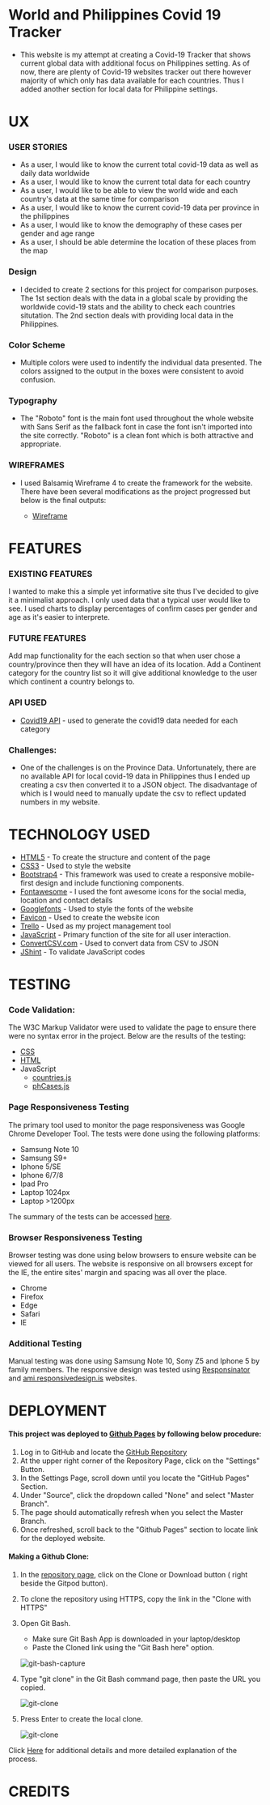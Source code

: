 # World and Philippines Covid 19 Tracker 

* This website is my attempt at creating a Covid-19 Tracker that shows current global data with additional focus on Philippines setting. As of now, there are plenty of Covid-19 websites tracker out there however majority of which only has data available for each countries. 
  Thus I added another section for local data for Philippine settings. 

# UX

### USER STORIES
* As a user, I would like to know the current total covid-19 data as well as daily data worldwide
* As a user, I would like to know the current total data for each country 
* As a user, I would like to be able to view the world wide and each country's data at the same time for comparison
* As a user, I would like to know the current covid-19 data per province in the philippines
* As a user, I would like to know the demography of these cases per gender and age range
* As a user, I should be able determine the location of these places from the map

### Design

* I decided to create 2 sections for this project for comparison purposes. The 1st section deals with the data in a global scale by providing the worldwide covid-19 stats and the ability to check each countries situtation. 
   The 2nd section deals with providing local data in the Philippines. 

### Color Scheme
* Multiple colors were used to indentify the individual data presented. The colors assigned to the output in the boxes were consistent to avoid confusion. 

### Typography
* The "Roboto" font is the main font used throughout the whole website with Sans Serif as the fallback font in case the font isn't imported into the site correctly. "Roboto" is a  clean font which is both attractive and appropriate.

### WIREFRAMES
* I used Balsamiq Wireframe 4 to create the framework for the website. There have been several modifications as the project progressed but below is the final outputs:

    - [Wireframe](https://github.com/gideongannaban/MS2-Covid-Tracker/blob/master/Wireframe/Wireframe.pdf)

# FEATURES
### EXISTING FEATURES

 I wanted to make this a simple yet informative site thus I've decided to give it a minimalist approach. I only used data that a typical user would like to see. 
 I used charts to display percentages of confirm cases per gender and age as it's easier to interprete. 

### FUTURE FEATURES

 Add map functionality for the each section so that when user chose a country/province then they will have an idea of its location.
 Add a Continent category for the country list so it will give additional knowledge to the user which continent a country belongs to.

### API USED

- [Covid19 API](https://covid19api.com/) - used to generate the covid19 data needed for each category

### Challenges:
* One of the challenges is on the Province Data. Unfortunately, there are no available API for local covid-19 data in Philippines thus I ended up creating a csv then converted it to a JSON object. The disadvantage of which is I would need to manually update the csv to reflect updated numbers in my website. 

# TECHNOLOGY USED
- [HTML5](https://en.wikipedia.org/wiki/HTML5) - To create the structure and content of the page
- [CSS3](https://en.wikipedia.org/wiki/Cascading_Style_Sheets) - Used to style the website
- [Bootstrap4](https://getbootstrap.com/) - This framework was used to create a responsive mobile-first design and include functioning components.
- [Fontawesome](https://fontawesome.com/) - I used the font awesome icons for the social media, location and contact details
- [Googlefonts](https://fonts.google.com/) - Used to style the fonts of the website
- [Favicon](https://favicon.io/) - Used to create the website icon
- [Trello](https://trello.com/) -  Used as my project management tool
- [JavaScript](https://en.wikipedia.org/wiki/JavaScript) - Primary function of the site for all user interaction.
- [ConvertCSV.com](https://www.convertcsv.com/csv-to-json.htm) - Used to convert data from CSV to JSON
- [JShint](https://jshint.com/) - To validate JavaScript codes

# TESTING
### Code Validation:

The W3C Markup Validator were used to validate the page to ensure there were no syntax error in the project. Below are the results of the testing:

* [CSS](https://github.com/gideongannaban/MS2-Covid-Tracker/blob/master/Readme%20files/CSS%20Validator.PNG)
* [HTML](https://github.com/gideongannaban/MS2-Covid-Tracker/blob/master/Readme%20files/HTML%20Validator.PNG)
* JavaScript
    - [countries.js](https://github.com/gideongannaban/MS2-Covid-Tracker/blob/master/Readme%20files/countries%20JS.PNG)
    - [phCases.js](https://github.com/gideongannaban/MS2-Covid-Tracker/blob/master/Readme%20files/phCases%20JS.PNG)

### Page Responsiveness Testing

The primary tool used to monitor the page responsiveness was Google Chrome Developer Tool. The tests were done using the following platforms:

  * Samsung Note 10
  * Samsung S9+
  * Iphone 5/SE
  * Iphone 6/7/8
  * Ipad Pro
  * Laptop 1024px
  * Laptop >1200px

The summary of the tests can be accessed [here](https://github.com/gideongannaban/MS2-Covid-Tracker/blob/master/Readme%20files/testtable.pdf).

### Browser Responsiveness Testing

Browser testing was done using below browsers to ensure website can be viewed for all users. The website is responsive on all browsers except for the IE, the entire sites' margin and spacing was all over the place.

  * Chrome
  * Firefox
  * Edge
  * Safari
  * IE

### Additional Testing

Manual testing was done using Samsung Note 10, Sony Z5 and Iphone 5 by family members.
The responsive design was tested using [Responsinator](http://www.responsinator.com/) and [ami.responsivedesign.is](http://ami.responsivedesign.is/) websites.


# DEPLOYMENT

#### This project was deployed to [Github Pages](https://github.com/gideongannaban/MS2-Covid-Tracker) by following below procedure:

1. Log in to GitHub and locate the [GitHub Repository](https://github.com/gideongannaban/MS2-Covid-Tracker)
2. At the upper right corner of the Repository Page, click on the "Settings" Button.
3. In the Settings Page, scroll down until you locate the "GitHub Pages" Section.
4. Under "Source", click the dropdown called "None" and select "Master Branch".
5. The page should automatically refresh when you select the Master Branch.
6. Once refreshed, scroll back to the "Github Pages" section to locate link for the deployed website.

#### Making a Github Clone:

1. In the [repository page](https://github.com/gideongannaban/MS2-Covid-Tracker), click on the Clone or Download button ( right beside the Gitpod button).
2. To clone the repository using HTTPS, copy the link in the "Clone with HTTPS" 
3. Open Git Bash. 
    * Make sure Git Bash App is downloaded in your laptop/desktop
    * Paste the Cloned link using the "Git Bash here" option.

    ![git-bash-capture](https://github.com/gideongannaban/MS2-Covid-Tracker/blob/master/Readme%20files/git-bash-capture.png)

4. Type "git clone" in the Git Bash command page, then paste the URL you copied.

    ![git-clone](https://github.com/gideongannaban/MS2-Covid-Tracker/blob/master/Readme%20files/Git%20Clone.PNG)


5. Press Enter to create the local clone. 
    
    ![git-clone](https://github.com/gideongannaban/MS2-Covid-Tracker/blob/master/Readme%20files/Git%20Clone%202.PNG)


Click [Here](https://help.github.com/en/github/creating-cloning-and-archiving-repositories/cloning-a-repository) for additional details and more detailed explanation of the process.     

# CREDITS


        